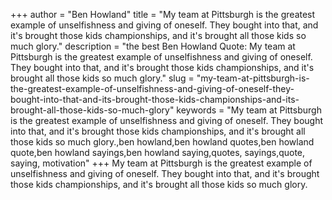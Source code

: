 +++
author = "Ben Howland"
title = "My team at Pittsburgh is the greatest example of unselfishness and giving of oneself. They bought into that, and it's brought those kids championships, and it's brought all those kids so much glory."
description = "the best Ben Howland Quote: My team at Pittsburgh is the greatest example of unselfishness and giving of oneself. They bought into that, and it's brought those kids championships, and it's brought all those kids so much glory."
slug = "my-team-at-pittsburgh-is-the-greatest-example-of-unselfishness-and-giving-of-oneself-they-bought-into-that-and-its-brought-those-kids-championships-and-its-brought-all-those-kids-so-much-glory"
keywords = "My team at Pittsburgh is the greatest example of unselfishness and giving of oneself. They bought into that, and it's brought those kids championships, and it's brought all those kids so much glory.,ben howland,ben howland quotes,ben howland quote,ben howland sayings,ben howland saying,quotes, sayings,quote, saying, motivation"
+++
My team at Pittsburgh is the greatest example of unselfishness and giving of oneself. They bought into that, and it's brought those kids championships, and it's brought all those kids so much glory.
